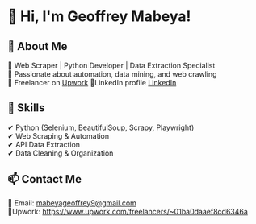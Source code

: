 # 👋 Hi, I'm Geoffrey Mabeya!  

## 🚀 About Me  
🔹 Web Scraper | Python Developer | Data Extraction Specialist  
🔹 Passionate about automation, data mining, and web crawling  
🔹 Freelancer on [Upwork](/freelancers/~01ba0daaef8cd6346a)
🔹LinkedIn profile [LinkedIn](https://www.linkedin.com/in/geoffrey-mabeya-33b28335a?utm_source=share&utm_campaign=share_via&utm_content=profile&utm_medium=android_app)


## 🔧 Skills  
✔ Python (Selenium, BeautifulSoup, Scrapy, Playwright)  
✔ Web Scraping & Automation  
✔ API Data Extraction  
✔ Data Cleaning & Organization 

## 📫 Contact Me  
📩 Email: mabeyageoffrey9@gmail.com  
💼Upwork: https://www.upwork.com/freelancers/~01ba0daaef8cd6346a 
